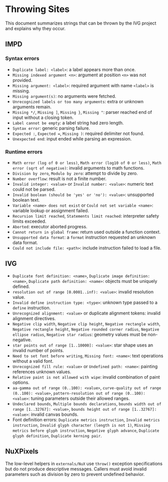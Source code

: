 # Throwing Sites

This document summarizes strings that can be thrown by the IVG project and explains
why they occur.

## IMPD

### Syntax errors

- `Duplicate label: <label>`: a label appears more than once.
- `Missing indexed argument <n>`: argument at position `<n>` was not provided.
- `Missing argument: <label>`: required argument with name `<label>` is missing.
- `Missing argument(s)`: no arguments were fetched.
- `Unrecognized labels or too many arguments`: extra or unknown arguments remain.
- `Missing */`, `Missing ]`, `Missing }`, `Missing "`: parser reached end of input without a closing token.
- `Label cannot be empty`: a label string had zero length.
- `Syntax error`: generic parsing failure.
- `Expected :`, `Expected =`, `Missing )`: required delimiter not found.
- `Unexpected end`: input ended while parsing an expression.

### Runtime errors

- `Math error (log of 0 or less)`, `Math error (log10 of 0 or less)`,
	`Math error (sqrt of negative)`: invalid arguments to math functions.
- `Division by zero`, `Modulo by zero`: attempt to divide by zero.
- `Number overflow`: result is not a finite number.
- `Invalid integer: <value>` or `Invalid number: <value>`: numeric text could not be parsed.
- `Invalid boolean (should be 'yes' or 'no'): <value>`: unsupported boolean text.
- `Variable <name> does not exist` or `Could not set variable <name>`: variable lookup or assignment failed.
- `Recursion limit reached`, `Statements limit reached`: interpreter safety limits exceeded.
- `Aborted`: executor aborted progress.
- `Cannot return in global frame`: return used outside a function context.
- `Unsupported data format`: a `format` instruction requested an unknown data format.
- `Could not include file: <path>`: include instruction failed to load a file.

## IVG

- `Duplicate font definition: <name>`, `Duplicate image definition: <name>`,
	`Duplicate path definition: <name>`: objects must be uniquely defined.
- `resolution out of range [0.0001..inf): <value>`: invalid resolution value.
- `Invalid define instruction type: <type>`: unknown type passed to a `define` instruction.
- `Unrecognized alignment: <value>` or duplicate alignment tokens: invalid alignment directives.
- `Negative clip width`, `Negative clip height`, `Negative rectangle width`,
	`Negative rectangle height`, `Negative rounded corner radius`,
	`Negative ellipse radius`, `Negative star radius`: geometry values must be non-negative.
- `star points out of range [1..10000]: <value>`: star shape uses an invalid number of points.
- `Need to set font before writing`, `Missing font: <name>`: text operations without a valid font.
- `Unrecognized fill rule: <value>` or `Undefined path: <name>`: painting references unknown values.
- `Relative paint is not allowed with wipe`: invalid combination of paint options.
- `aa-gamma out of range (0..100): <value>`,
	`curve-quality out of range (0..100): <value>`,
	`pattern-resolution out of range (0..100): <value>`: tuning parameters outside their allowed ranges.
- `Undeclared bounds`, `Multiple bounds declarations`,
	`bounds width out of range [1..32767]: <value>`,
	`bounds height out of range [1..32767]: <value>`: invalid canvas bounds.
- Font definition errors: `Duplicate metrics instruction`, `Invalid metrics instruction`,
	`Invalid glyph character (length is not 1)`, `Missing metrics before glyph instruction`,
	`Negative glyph advance`, `Duplicate glyph definition`, `Duplicate kerning pair`.

## NuXPixels

The low-level helpers in `externals/NuX` use `throw()` exception specifications but do not
produce descriptive messages. Callers must avoid invalid parameters such as division by
zero to prevent undefined behavior.
